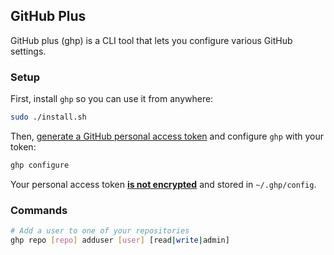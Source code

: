 ## GitHub Plus

GitHub plus (ghp) is a CLI tool that lets you configure various GitHub settings.

### Setup

First, install `ghp` so you can use it from anywhere:

```bash
sudo ./install.sh
```

Then, [generate a GitHub personal access token](https://docs.github.com/en/authentication/keeping-your-account-and-data-secure/managing-your-personal-access-tokens#creating-a-personal-access-token-classic) and configure `ghp` with your token:

```bash
ghp configure
```

Your personal access token <ins>**is not encrypted**</ins> and stored in `~/.ghp/config`.

### Commands

```bash
# Add a user to one of your repositories
ghp repo [repo] adduser [user] [read|write|admin]
```
